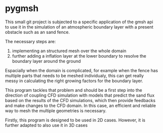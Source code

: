 # pygmsh

This small git project is subjected to a specific application of the gmsh api to use it in the simulation of an atmospheric boundary layer with a present obstacle such as an sand fence. 

The necessary steps are:
1. implementing an structured mesh over the whole domain
2. further adding a inflation layer at the lower boundary to resolve the boundary layer around the ground

Espacially when the domain is complicated, for example when the fence has multiple parts that needs to be meshed individualy, this can get really messy in calculating the right growing factors for the boundary layer.

This program tackles that problem and should be a first step into the direction of coupling CFD simulation with models that predict the sand flux based on the results of the CFD simulations, which then provide feedbacks and make changes to the CFD domain. In this case, an efficient and reliable way to mesh the multiple geometries is necessary.

Firstly, this program is designed to be used in 2D cases. However, it is further adapted to also use it in 3D cases